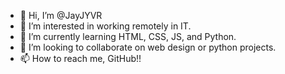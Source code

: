 - 👋 Hi, I’m @JayJYVR
- 👀 I’m interested in working remotely in IT.  
- 🌱 I’m currently learning HTML, CSS, JS, and Python.  
- 💞️ I’m looking to collaborate on web design or python projects.  
- 📫 How to reach me, GitHub!!  

<!---
JayJYVR/JayJYVR is a ✨ special ✨ repository because its `README.md` (this file) appears on your GitHub profile.
You can click the Preview link to take a look at your changes.
--->
